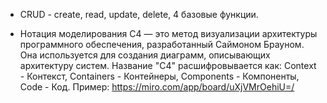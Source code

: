 - CRUD - create, read, update, delete, 4 базовые функции.

- Нотация моделирования C4 — это метод визуализации архитектуры программного обеспечения, разработанный Саймоном Брауном. Она используется для создания диаграмм, описывающих архитектуру систем. Название "C4" расшифровывается как: Context - Контекст, Containers - Контейнеры, Components - Компоненты, Code - Код. Пример: https://miro.com/app/board/uXjVMrOehiU=/